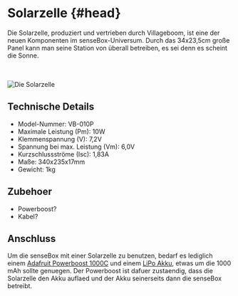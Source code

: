 # Solarzelle {#head}

<div class="description">
Die Solarzelle, produziert und vertrieben durch Villageboom, ist eine der neuen Komponenten im senseBox-Universum. Durch das 34x23,5cm große Panel kann man seine Station von überall betreiben, es sei denn es scheint die Sonne.
</div>
<div class="line">
    <br>
    <br>
</div>

![Die Solarzelle](../../../../pictures/solar_top.jpg)

## Technische Details
   * Model-Nummer: VB-010P
   * Maximale Leistung (Pm): 10W
   * Klemmenspannung (V): 7,2V
   * Spannung bei max. Leistung (Vm): 6,0V
   * Kurzschlussströme (Isc): 1,83A
   * Maße: 340x235x17mm
   * Gewicht: 1kg

## Zubehoer
   * Powerboost?
   * Kabel?

## Anschluss

Um die senseBox mit einer Solarzelle zu benutzen, bedarf es lediglich einem [Adafruit Powerboost 1000C](https://learn.adafruit.com/adafruit-powerboost-1000c-load-share-usb-charge-boost/overview) und einem [LiPo Akku](https://www.amazon.de/Hubschrauber-F-645-1500mAh-Ersatzakku-Original-Blau/dp/B00YM3TL5Q/ref=pd_sim_21_6/257-8903357-8699938?_encoding=UTF8&pd_rd_i=B00YM3TL5Q&pd_rd_r=90464e67-6811-11e9-b934-e511ab4d5346&pd_rd_w=TePr1&pd_rd_wg=6fMkA&pf_rd_p=b0773d2f-6335-4e3d-8bed-091e22ee3de4&pf_rd_r=AC9A3TZNFFBTNH377BBN&psc=1&refRID=AC9A3TZNFFBTNH377BBN), etwas um die 1000 mAh sollte genuegen. Der Powerboost ist dafuer zustaendig, dass die Solarzelle den Akku auflaed und der Akku seinerseits dann die senseBox betreibt.
